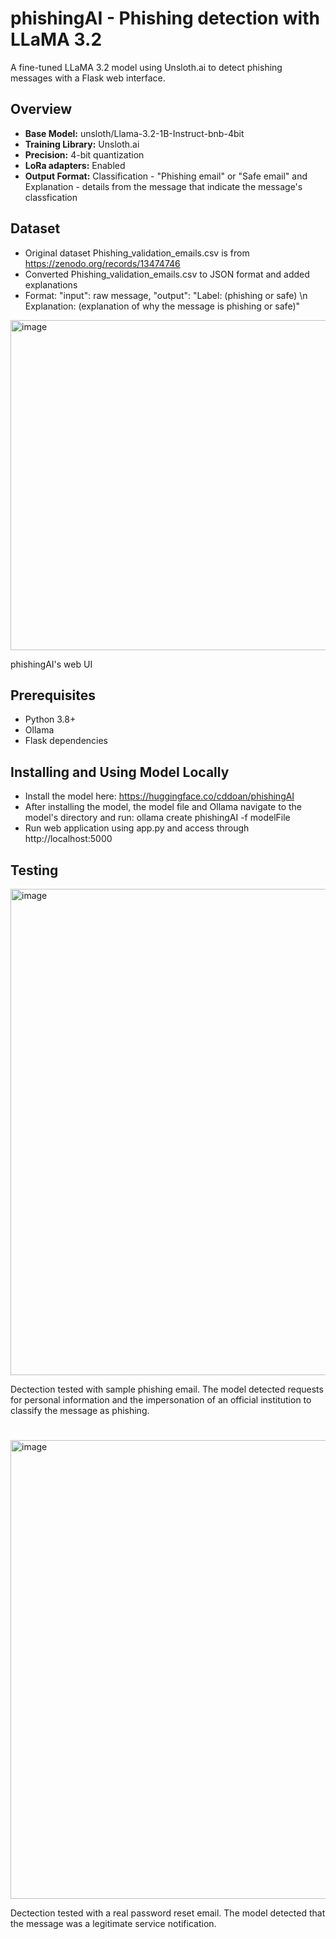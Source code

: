 # phishingAI - Phishing detection with LLaMA 3.2
A fine-tuned LLaMA 3.2 model using Unsloth.ai to detect phishing messages with a Flask web interface.
  



## Overview
- **Base Model:** unsloth/Llama-3.2-1B-Instruct-bnb-4bit
- **Training Library:** Unsloth.ai
- **Precision:** 4-bit quantization
- **LoRa adapters:** Enabled
- **Output Format:** Classification - "Phishing email" or "Safe email" and Explanation - details from the message that indicate the message's classfication 
  
## Dataset
- Original dataset Phishing_validation_emails.csv is from https://zenodo.org/records/13474746
- Converted Phishing_validation_emails.csv to JSON format and added explanations
- Format: "input": raw message, "output": "Label: (phishing or safe) \n Explanation: (explanation of why the message is phishing or safe)"

  
<img width="940" height="528" alt="image" src="https://github.com/user-attachments/assets/b2bf137c-30c5-4694-b735-f6740d049429" />
  
phishingAI's web UI

## Prerequisites
- Python 3.8+
- Ollama
- Flask dependencies

## Installing and Using Model Locally
- Install the model here: https://huggingface.co/cddoan/phishingAI
- After installing the model, the model file and Ollama navigate to the model's directory and run: ollama create phishingAI -f modelFile
- Run web application using app.py and access through http://localhost:5000

## Testing 
<img width="895" height="778" alt="image" src="https://github.com/user-attachments/assets/50f4857d-3e2d-4ebc-9265-373e43a7d2a4" />
  
Dectection tested with sample phishing email. The model detected requests for personal information and the impersonation of an official institution to classify the message as phishing.
  
#
<img width="818" height="734" alt="image" src="https://github.com/user-attachments/assets/683092bc-c08b-4a5a-9ec9-d4c3bba64aaf" />
  
Dectection tested with a real password reset email. The model detected that the message was a legitimate service notification.


